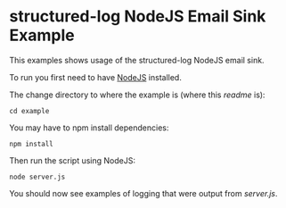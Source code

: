 # structured-log NodeJS Email Sink Example

This examples shows usage of the structured-log NodeJS email sink.

To run you first need to have [NodeJS](https://nodejs.org/) installed.

The change directory to where the example is (where this *readme* is): 

	cd example

You may have to npm install dependencies:

	npm install	

Then run the script using NodeJS:

	node server.js

You should now see examples of logging that were output from *server.js*.